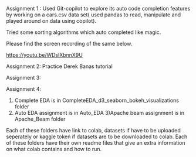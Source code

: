 Assignment 1 :
Used Git-copilot to explore its auto code completion features by working on a cars.csv data set( used pandas to read, manipulate and played around on data using copilot).

Tried some sorting algorithms which auto completed like magic.

Please find the screen recording of the same below.

https://youtu.be/WDslXbnnX9U

Assignment 2: 
Practice Derek Banas tutorial


Assignment 3:







Assignment 4:

1) Complete EDA is in CompleteEDA_d3_seaborn_bokeh_visualizations folder
2) Auto EDA assignment is in Auto_EDA
3)Apache beam assignment is in Apache_Beam folder

Each of these folders have link to colab, datasets if have to be uploaded seperately or kaggle token if datasets are to be downloaded to colab.
Each of these folders have their own readme files that give an extra information on what colab contains and how to run.
